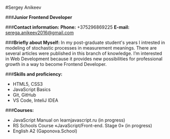 #Sergey Anikeev

###__Junior Frontend Developer__

###__Contact information:__
__Phone:__ +375296869225
__E-mail:__ serega.anikeev2016@gmail.com

###__Briefly about Myself:__
In my post-graduate student's years I intrested in modeling of stochastic processes in measurement meanings. There are several articles were published in this branch of knowledge.
I’m interested in Web Development because it provides new possibilities for professional growth in a way to become Frontend Developer.

###__Skills and proficiency:__
* HTML5, CSS3
* JavaScript Basics
* Git, GitHub
* VS Code, InteliJ IDEA

###__Courses:__
* JavaScript Manual on learnjavascript.ru (in progress)
* RS Schools Course «JavaScript/Front-end. Stage 0» (in progress)
* English A2 (Gaponova.School)
